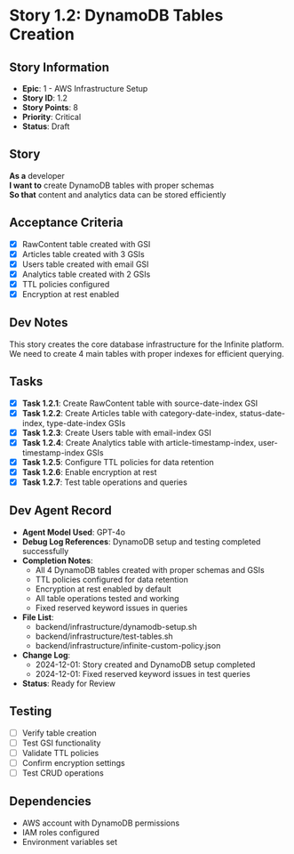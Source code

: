 # Story 1.2: DynamoDB Tables Creation

## Story Information
- **Epic**: 1 - AWS Infrastructure Setup
- **Story ID**: 1.2
- **Story Points**: 8
- **Priority**: Critical
- **Status**: Draft

## Story
**As a** developer  
**I want to** create DynamoDB tables with proper schemas  
**So that** content and analytics data can be stored efficiently  

## Acceptance Criteria
- [x] RawContent table created with GSI
- [x] Articles table created with 3 GSIs
- [x] Users table created with email GSI
- [x] Analytics table created with 2 GSIs
- [x] TTL policies configured
- [x] Encryption at rest enabled

## Dev Notes
This story creates the core database infrastructure for the Infinite platform. We need to create 4 main tables with proper indexes for efficient querying.

## Tasks
- [x] **Task 1.2.1**: Create RawContent table with source-date-index GSI
- [x] **Task 1.2.2**: Create Articles table with category-date-index, status-date-index, type-date-index GSIs
- [x] **Task 1.2.3**: Create Users table with email-index GSI
- [x] **Task 1.2.4**: Create Analytics table with article-timestamp-index, user-timestamp-index GSIs
- [x] **Task 1.2.5**: Configure TTL policies for data retention
- [x] **Task 1.2.6**: Enable encryption at rest
- [x] **Task 1.2.7**: Test table operations and queries

## Dev Agent Record
- **Agent Model Used**: GPT-4o
- **Debug Log References**: DynamoDB setup and testing completed successfully
- **Completion Notes**: 
  - All 4 DynamoDB tables created with proper schemas and GSIs
  - TTL policies configured for data retention
  - Encryption at rest enabled by default
  - All table operations tested and working
  - Fixed reserved keyword issues in queries
- **File List**: 
  - backend/infrastructure/dynamodb-setup.sh
  - backend/infrastructure/test-tables.sh
  - backend/infrastructure/infinite-custom-policy.json
- **Change Log**: 
  - 2024-12-01: Story created and DynamoDB setup completed
  - 2024-12-01: Fixed reserved keyword issues in test queries
- **Status**: Ready for Review

## Testing
- [ ] Verify table creation
- [ ] Test GSI functionality
- [ ] Validate TTL policies
- [ ] Confirm encryption settings
- [ ] Test CRUD operations

## Dependencies
- AWS account with DynamoDB permissions
- IAM roles configured
- Environment variables set

